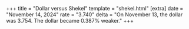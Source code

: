 +++
title = "Dollar versus Shekel"
template = "shekel.html"
[extra]
date = "November 14, 2024"
rate = "3.740"
delta = "On November 13, the dollar was 3.754. The dollar became 0.387% weaker."
+++
